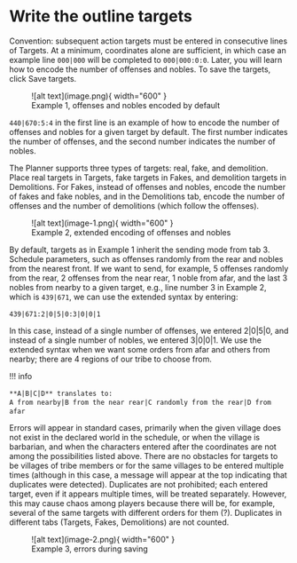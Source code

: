 # Write the outline targets

Convention: subsequent action targets must be entered in consecutive lines of Targets. At a minimum, coordinates alone are sufficient, in which case an example line `000|000` will be completed to `000|000:0:0`. Later, you will learn how to encode the number of offenses and nobles. To save the targets, click Save targets.

<figure markdown="span">
  ![alt text](image.png){ width="600" }
  <figcaption>Example 1, offenses and nobles encoded by default</figcaption>
</figure>

`440|670:5:4` in the first line is an example of how to encode the number of offenses and nobles for a given target by default. The first number indicates the number of offenses, and the second number indicates the number of nobles.

The Planner supports three types of targets: real, fake, and demolition. Place real targets in Targets, fake targets in Fakes, and demolition targets in Demolitions. For Fakes, instead of offenses and nobles, encode the number of fakes and fake nobles, and in the Demolitions tab, encode the number of offenses and the number of demolitions (which follow the offenses).

<figure markdown="span">
  ![alt text](image-1.png){ width="600" }
  <figcaption>Example 2, extended encoding of offenses and nobles</figcaption>
</figure>

By default, targets as in Example 1 inherit the sending mode from tab 3. Schedule parameters, such as offenses randomly from the rear and nobles from the nearest front. If we want to send, for example, 5 offenses randomly from the rear, 2 offenses from the near rear, 1 noble from afar, and the last 3 nobles from nearby to a given target, e.g., line number 3 in Example 2, which is `439|671`, we can use the extended syntax by entering:

```
439|671:2|0|5|0:3|0|0|1
```


In this case, instead of a single number of offenses, we entered 2|0|5|0, and instead of a single number of nobles, we entered 3|0|0|1. We use the extended syntax when we want some orders from afar and others from nearby; there are 4 regions of our tribe to choose from.

!!! info

    **A|B|C|D** translates to: 
    A from nearby|B from the near rear|C randomly from the rear|D from afar

Errors will appear in standard cases, primarily when the given village does not exist in the declared world in the schedule, or when the village is barbarian, and when the characters entered after the coordinates are not among the possibilities listed above. There are no obstacles for targets to be villages of tribe members or for the same villages to be entered multiple times (although in this case, a message will appear at the top indicating that duplicates were detected). Duplicates are not prohibited; each entered target, even if it appears multiple times, will be treated separately. However, this may cause chaos among players because there will be, for example, several of the same targets with different orders for them (?). Duplicates in different tabs (Targets, Fakes, Demolitions) are not counted.

<figure markdown="span">
  ![alt text](image-2.png){ width="600" }
  <figcaption>Example 3, errors during saving</figcaption>
</figure>